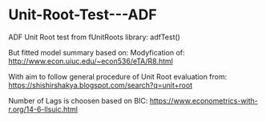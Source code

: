 # Unit-Root-Test---ADF

ADF Unit Root test from fUnitRoots library: adfTest()

But fitted model summary based on:
Modyfication of: http://www.econ.uiuc.edu/~econ536/eTA/R8.html

With aim to follow general procedure of Unit Root evaluation from:
https://shishirshakya.blogspot.com/search?q=unit+root

Number of Lags is choosen based on BIC:
https://www.econometrics-with-r.org/14-6-llsuic.html


